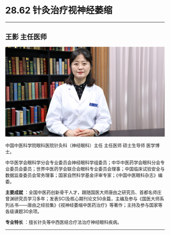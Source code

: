 # 28.62 针灸治疗视神经萎缩

---

## 王影 主任医师

![1685687184934](image/c28_062/1685687184934.png)

中国中医科学院眼科医院针灸科（神经眼科）主任 主任医师 硕士生导师 医学博士。

中华医学会眼科学分会专业委员会神经眼科学组委员；中华中医药学会眼科分会专业委员会委员；世界中医药学会联合会眼科专业委员会理事；中国临床试验安全与数据监查委员会常务理事；国家自然科学基金评审专家；《中国中医眼科杂志》编委。

**主要成就** ：全国中医药创新骨干人才，跟随国医大师唐由之研究员、首都名师庄曾渊研究员学习多年；发表SCI及核心期刊论文50余篇，主编及参与《国医大师系列丛书——唐由之经验集》《视神经萎缩中医药治疗》等著作；主持及参与国家等各级课题30余项。

**专业特长** ：擅长针灸等中西医结合疗法治疗神经眼科疾病。

---
